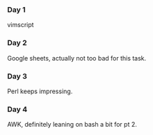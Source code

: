 ### Day 1
vimscript

### Day 2
Google sheets, actually not too bad for this task.

### Day 3
Perl keeps impressing.

### Day 4
AWK, definitely leaning on bash a bit for pt 2.
